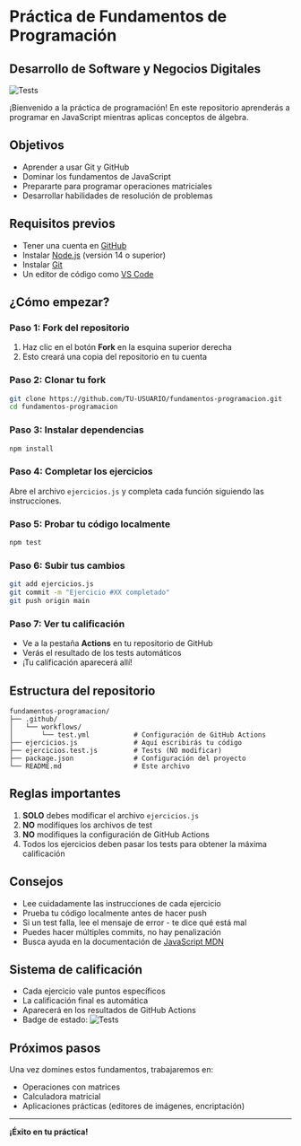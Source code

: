 # Práctica de Fundamentos de Programación
## Desarrollo de Software y Negocios Digitales

 ![Tests](https://github.com/JorgeTSW/fundamentos-programacion-practica-1/actions/workflows/test.yml/badge.svg)

¡Bienvenido a la práctica de programación! En este repositorio aprenderás a programar en JavaScript mientras aplicas conceptos de álgebra.

## Objetivos

- Aprender a usar Git y GitHub
- Dominar los fundamentos de JavaScript
- Prepararte para programar operaciones matriciales
- Desarrollar habilidades de resolución de problemas

## Requisitos previos

- Tener una cuenta en [GitHub](https://github.com)
- Instalar [Node.js](https://nodejs.org) (versión 14 o superior)
- Instalar [Git](https://git-scm.com)
- Un editor de código como [VS Code](https://code.visualstudio.com)

## ¿Cómo empezar?

### Paso 1: Fork del repositorio
1. Haz clic en el botón **Fork** en la esquina superior derecha
2. Esto creará una copia del repositorio en tu cuenta

### Paso 2: Clonar tu fork
```bash
git clone https://github.com/TU-USUARIO/fundamentos-programacion.git
cd fundamentos-programacion
```

### Paso 3: Instalar dependencias
```bash
npm install
```

### Paso 4: Completar los ejercicios
Abre el archivo `ejercicios.js` y completa cada función siguiendo las instrucciones.

### Paso 5: Probar tu código localmente
```bash
npm test
```

### Paso 6: Subir tus cambios
```bash
git add ejercicios.js
git commit -m "Ejercicio #XX completado"
git push origin main
```

### Paso 7: Ver tu calificación
- Ve a la pestaña **Actions** en tu repositorio de GitHub
- Verás el resultado de los tests automáticos
- ¡Tu calificación aparecerá allí­!

## Estructura del repositorio

```
fundamentos-programacion/
├── .github/
│   └── workflows/
│       └── test.yml           # Configuración de GitHub Actions
├── ejercicios.js              # Aquí­ escribirás tu código
├── ejercicios.test.js         # Tests (NO modificar)
├── package.json               # Configuración del proyecto
└── README.md                  # Este archivo
```

## Reglas importantes

1. **SOLO** debes modificar el archivo `ejercicios.js`
2. **NO** modifiques los archivos de test
3. **NO** modifiques la configuración de GitHub Actions
4. Todos los ejercicios deben pasar los tests para obtener la máxima calificación

## Consejos

- Lee cuidadamente las instrucciones de cada ejercicio
- Prueba tu código localmente antes de hacer push
- Si un test falla, lee el mensaje de error - te dice qué está mal
- Puedes hacer múltiples commits, no hay penalización
- Busca ayuda en la documentación de [JavaScript MDN](https://developer.mozilla.org/es/docs/Web/JavaScript)

## Sistema de calificación

- Cada ejercicio vale puntos especí­ficos
- La calificación final es automática
- Aparecerá en los resultados de GitHub Actions
- Badge de estado: ![Tests](https://github.com/JorgeTSW/fundamentos-programacion-practica-1/actions/workflows/test.yml/badge.svg)

## Próximos pasos

Una vez domines estos fundamentos, trabajaremos en:
- Operaciones con matrices
- Calculadora matricial
- Aplicaciones prácticas (editores de imágenes, encriptación)

---

**¡Éxito en tu práctica!**
